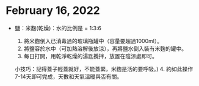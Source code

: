 # February 16, 2022

- 鹽：米麴(乾燥)：水的比例是 = 1:3:6
   1. 將米麴倒入已消毒過的玻璃瓶罐中（容量要超過1000ml）。
   2. 將鹽容於水中（可加熱溶解後放涼），再將鹽水倒入裝有米麴的罐中。
   3. 每日打開，用乾淨乾燥的湯匙攪拌，放置在陰涼處即可。
   
   小技巧：記得蓋子輕蓋就好，不能蓋緊，米麴是活的要呼吸。)
   4. 約如此操作7-14天即可完成，天數和天氣溫暖與否有關。
